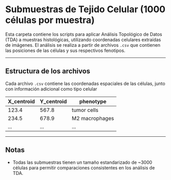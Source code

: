 #  Submuestras de Tejido Celular (1000 células por muestra)

Esta carpeta contiene los scripts para aplicar Análisis Topológico de Datos (TDA) a muestras histológicas, utilizando coordenadas celulares extraídas de imágenes. El análisis se realiza a partir de archivos `.csv` que contienen las posiciones de las células y sus respectivos fenotipos.

---

## Estructura de los archivos

Cada archivo `.csv` contiene las coordenadas espaciales de las células, junto con información adicional como tipo celular 

| X_centroid | Y_centroid | phenotype           |
|------------|------------|---------------------|
| 123.4      | 567.8      |     tumor cells     | 
| 234.5      | 678.9      | 	M2 macrophages  |
| ...        | ...        | ...                 |

---

## Notas

- Todas las submuestras tienen un tamaño estandarizado de ~3000 células para permitir comparaciones consistentes en los análisis de TDA.